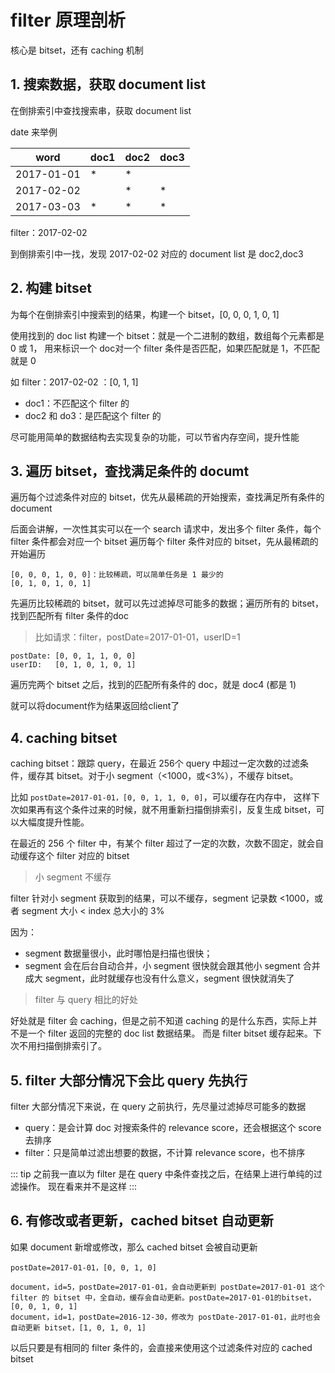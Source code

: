 # filter 原理剖析

核心是 bitset，还有 caching 机制

## 1. 搜索数据，获取 document list

在倒排索引中查找搜索串，获取 document list

date 来举例

word       | doc1 | doc2 | doc3
-----------|------|------|-----
2017-01-01 | *    | *    |
2017-02-02 |      | *    | *
2017-03-03 | *    | *    | *

filter：2017-02-02

到倒排索引中一找，发现 2017-02-02 对应的 document list 是 doc2,doc3

## 2. 构建 bitset

为每个在倒排索引中搜索到的结果，构建一个 bitset，[0, 0, 0, 1, 0, 1]

使用找到的 doc list 构建一个 bitset：就是一个二进制的数组，数组每个元素都是 0 或 1，
用来标识一个 doc对一个 filter 条件是否匹配，如果匹配就是 1，不匹配就是 0

如 filter：2017-02-02 ：[0, 1, 1]

- doc1：不匹配这个 filter 的
- doc2 和 do3：是匹配这个 filter 的

尽可能用简单的数据结构去实现复杂的功能，可以节省内存空间，提升性能

## 3. 遍历 bitset，查找满足条件的 documt

遍历每个过滤条件对应的 bitset，优先从最稀疏的开始搜索，查找满足所有条件的 document

后面会讲解，一次性其实可以在一个 search 请求中，发出多个 filter 条件，每个 filter 条件都会对应一个 bitset
遍历每个 filter 条件对应的 bitset，先从最稀疏的开始遍历

```
[0, 0, 0, 1, 0, 0]：比较稀疏，可以简单任务是 1 最少的
[0, 1, 0, 1, 0, 1]
```

先遍历比较稀疏的 bitset，就可以先过滤掉尽可能多的数据；遍历所有的 bitset，找到匹配所有 filter 条件的doc

> 比如请求：filter，postDate=2017-01-01，userID=1

```
postDate: [0, 0, 1, 1, 0, 0]
userID:   [0, 1, 0, 1, 0, 1]
```

遍历完两个 bitset 之后，找到的匹配所有条件的 doc，就是 doc4 (都是 1)

就可以将document作为结果返回给client了

## 4. caching bitset

caching bitset：跟踪 query，在最近 256个 query 中超过一定次数的过滤条件，缓存其 bitset。对于小 segment（<1000，或<3%），不缓存 bitset。

比如 `postDate=2017-01-01，[0, 0, 1, 1, 0, 0]`，可以缓存在内存中，
这样下次如果再有这个条件过来的时候，就不用重新扫描倒排索引，反复生成 bitset，可以大幅度提升性能。

在最近的 256 个 filter 中，有某个 filter 超过了一定的次数，次数不固定，就会自动缓存这个 filter 对应的 bitset

> 小 segment 不缓存

filter 针对小 segment 获取到的结果，可以不缓存，segment 记录数 <1000，或者 segment 大小 < index 总大小的 3%

因为：

- segment 数据量很小，此时哪怕是扫描也很快；
- segment 会在后台自动合并，小 segment 很快就会跟其他小 segment 合并成大 segment，此时就缓存也没有什么意义，segment 很快就消失了

> filter 与 query 相比的好处

好处就是 filter 会 caching，但是之前不知道 caching 的是什么东西，实际上并不是一个 filter 返回的完整的 doc list 数据结果。
而是 filter bitset 缓存起来。下次不用扫描倒排索引了。

## 5. filter 大部分情况下会比 query 先执行

filter 大部分情况下来说，在 query 之前执行，先尽量过滤掉尽可能多的数据

- query：是会计算 doc 对搜索条件的 relevance score，还会根据这个 score 去排序
- filter：只是简单过滤出想要的数据，不计算 relevance score，也不排序

::: tip
之前我一直以为 filter 是在 query 中条件查找之后，在结果上进行单纯的过滤操作。
现在看来并不是这样
:::

## 6. 有修改或者更新，cached bitset 自动更新

如果 document 新增或修改，那么 cached bitset 会被自动更新

```
postDate=2017-01-01，[0, 0, 1, 0]

document，id=5，postDate=2017-01-01，会自动更新到 postDate=2017-01-01 这个 filter 的 bitset 中，全自动，缓存会自动更新。postDate=2017-01-01的bitset，[0, 0, 1, 0, 1]
document，id=1，postDate=2016-12-30，修改为 postDate-2017-01-01，此时也会自动更新 bitset，[1, 0, 1, 0, 1]
````

以后只要是有相同的 filter 条件的，会直接来使用这个过滤条件对应的 cached bitset

